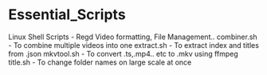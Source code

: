 # Essential_Scripts
Linux Shell Scripts - Regd Video formatting, File Management..
combiner.sh - To combine multiple videos into one
extract.sh - To extract index and titles from .json
mkvtool.sh - To convert .ts,.mp4.. etc to .mkv using ffmpeg
title.sh - To change folder names on large scale at once
